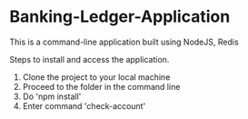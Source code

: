 # Banking-Ledger-Application
This is a command-line application built using NodeJS, Redis

Steps to install and access the application.

1. Clone the project to your local machine
2. Proceed to the folder in the command line
3. Do 'npm install'
4. Enter command 'check-account'
 
